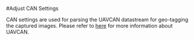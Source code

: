 #Adjust CAN Settings

CAN settings are used for parsing the UAVCAN datastream for geo-tagging the captured images. Please refer to [here](../software-interface/uavcan.html) for more information about UAVCAN.
